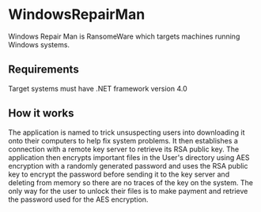 # WindowsRepairMan
Windows Repair Man is RansomeWare which targets machines running Windows systems.

## Requirements
Target systems must have .NET framework version 4.0

## How it works
The application is named to trick unsuspecting users into downloading it onto their computers to help fix system problems. It then establishes a connection with a remote key server to retrieve its RSA public key. The application then encrypts important files in the User's directory using AES encryption with a randomly generated password and uses the RSA public key to encrypt the password before sending it to the key server and deleting from memory so there are no traces of the key on the system.  The only way for the user to unlock their files is to make payment and retrieve the password used for the AES encryption.
